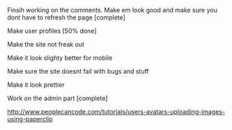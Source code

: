 Finsih working on the comments. Make em look good and make sure you dont have to refresh the page [complete]

Make user profiles [50% done]

Make the site not freak out

Make it look slighty better for mobile

Make sure the site doesnt fail with bugs and stuff

Make it look prettier

Work on the admin part [complete]

http://www.peoplecancode.com/tutorials/users-avatars-uploading-images-using-paperclip
